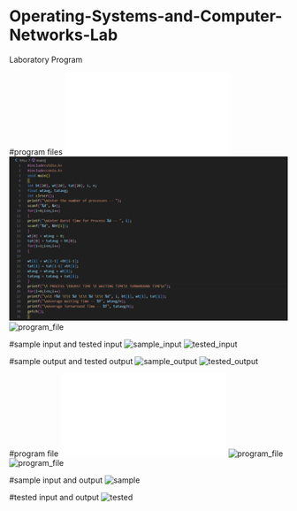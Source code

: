 # Operating-Systems-and-Computer-Networks-Lab
Laboratory Program

#program files
![program_file](fcfs.c)
![program Screen Shot](Experiment-1a/program_fcfs_5A2.png)
![program_file](program_fcfs_5A2.png)

#sample input and tested input
![sample_input](IO_5A2.png)
![tested_input](Test_IO_5A2.png)

#sample output and tested output
![sample_output](OT_5A2.png)
![tested_output](Test_OT_5A2.png)


#program file
![program_file](sjf.c)
![program_file](program_sjf_5A2.png)
![program_file](program2_Sjf_5A2.png)

#sample input and output
![sample](IO_5A2.png)

#tested input and output
![tested](Test_IO_5A2.png)
